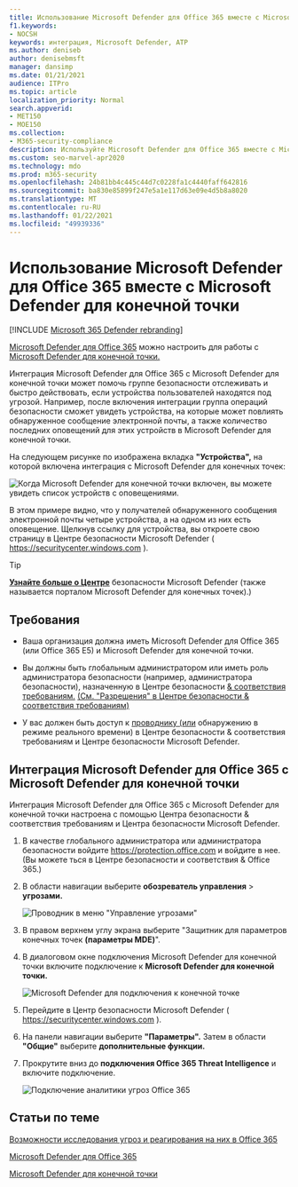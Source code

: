 ```yaml
---
title: Использование Microsoft Defender для Office 365 вместе с Microsoft Defender для конечной точки
f1.keywords:
- NOCSH
keywords: интеграция, Microsoft Defender, ATP
ms.author: deniseb
author: denisebmsft
manager: dansimp
ms.date: 01/21/2021
audience: ITPro
ms.topic: article
localization_priority: Normal
search.appverid:
- MET150
- MOE150
ms.collection:
- M365-security-compliance
description: Используйте Microsoft Defender для Office 365 вместе с Microsoft Defender for Endpoint, чтобы получить более подробные сведения об угрозах для устройств и содержимого электронной почты.
ms.custom: seo-marvel-apr2020
ms.technology: mdo
ms.prod: m365-security
ms.openlocfilehash: 24b81bb4c445c44d7c0228fa1c4440faff642816
ms.sourcegitcommit: ba830e85899f247e5a1e117d63e09e4d5b8a8020
ms.translationtype: MT
ms.contentlocale: ru-RU
ms.lasthandoff: 01/22/2021
ms.locfileid: "49939336"
---
```

# <a name="use-microsoft-defender-for-office-365-together-with-microsoft-defender-for-endpoint"></a>Использование Microsoft Defender для Office 365 вместе с Microsoft Defender для конечной точки

[!INCLUDE [Microsoft 365 Defender rebranding](../includes/microsoft-defender-for-office.md)]


[Microsoft Defender для Office 365](office-365-atp.md) можно настроить для работы с [Microsoft Defender для конечной точки.](https://docs.microsoft.com/windows/security/threat-protection)

Интеграция Microsoft Defender для Office 365 с Microsoft Defender для конечной точки может помочь группе безопасности отслеживать и быстро действовать, если устройства пользователей находятся под угрозой. Например, после включения интеграции группа операций безопасности сможет увидеть устройства, на которые может повлиять обнаруженное сообщение электронной почты, а также количество последних оповещений для этих устройств в Microsoft Defender для конечной точки.

На следующем рисунке по изображена вкладка **"Устройства",** на которой включена интеграция с Microsoft Defender для конечных точек:

![Когда Microsoft Defender для конечной точки включен, вы можете увидеть список устройств с оповещениями.](../../media/fec928ea-8f0c-44d7-80b9-a2e0a8cd4e89.PNG)

В этом примере видно, что у получателей обнаруженного сообщения электронной почты четыре устройства, а на одном из них есть оповещение. Щелкнув ссылку для устройства, вы откроете свою страницу в Центре безопасности Microsoft Defender ( <https://securitycenter.windows.com> ).

> [!TIP]
> **[Узнайте больше о Центре](https://docs.microsoft.com/windows/security/threat-protection/microsoft-defender-atp/use)** безопасности Microsoft Defender (также называется порталом Microsoft Defender для конечных точек).)

## <a name="requirements"></a>Требования

- Ваша организация должна иметь Microsoft Defender для Office 365 (или Office 365 E5) и Microsoft Defender для конечной точки.

- Вы должны быть глобальным администратором или иметь роль администратора безопасности (например, администратора безопасности), назначенную в Центре безопасности [& соответствия требованиям.](https://protection.office.com) [(См. "Разрешения" в Центре безопасности & соответствия требованиям)](permissions-in-the-security-and-compliance-center.md)

- У вас должен быть доступ к [проводнику (или](threat-explorer.md) обнаружению в режиме реального времени) в Центре безопасности & соответствия требованиям и Центре безопасности Microsoft Defender.

## <a name="to-integrate-microsoft-defender-for-office-365-with-microsoft-defender-for-endpoint"></a>Интеграция Microsoft Defender для Office 365 с Microsoft Defender для конечной точки

Интеграция Microsoft Defender для Office 365 с Microsoft Defender для конечной точки настроена с помощью Центра безопасности & соответствия требованиям и Центра безопасности Microsoft Defender.

1. В качестве глобального администратора или администратора безопасности войдите <https://protection.office.com> и войдите в нее. (Вы можете ться в Центре безопасности и соответствия & Office 365.)

2. В области навигации выберите **обозреватель управления** \> **угрозами.**

   ![Проводник в меню "Управление угрозами"](../../media/ThreatMgmt-Explorer-nav.png)

3. В правом верхнем углу экрана выберите "Защитник для параметров конечных точек **(параметры MDE)**".

4. В диалоговом окне подключения Microsoft Defender для конечной точки включите подключение к **Microsoft Defender для конечной точки.**

   ![Microsoft Defender для подключения к конечной точке](../../media/Explorer-WDATPConnection-dialog.png)

5. Перейдите в Центр безопасности Microsoft Defender ( <https://securitycenter.windows.com> ).

6. На панели навигации выберите **"Параметры".** Затем в области **"Общие"** выберите **дополнительные функции.**

7. Прокрутите вниз до **подключения Office 365 Threat Intelligence** и включите подключение.

   ![Подключение аналитики угроз Office 365](../../media/mdatp-oatptoggle.png)

## <a name="related-articles"></a>Статьи по теме

[Возможности исследования угроз и реагирования на них в Office 365](office-365-ti.md)

[Microsoft Defender для Office 365](office-365-atp.md)

[Microsoft Defender для конечной точки](https://docs.microsoft.com/windows/security/threat-protection)

